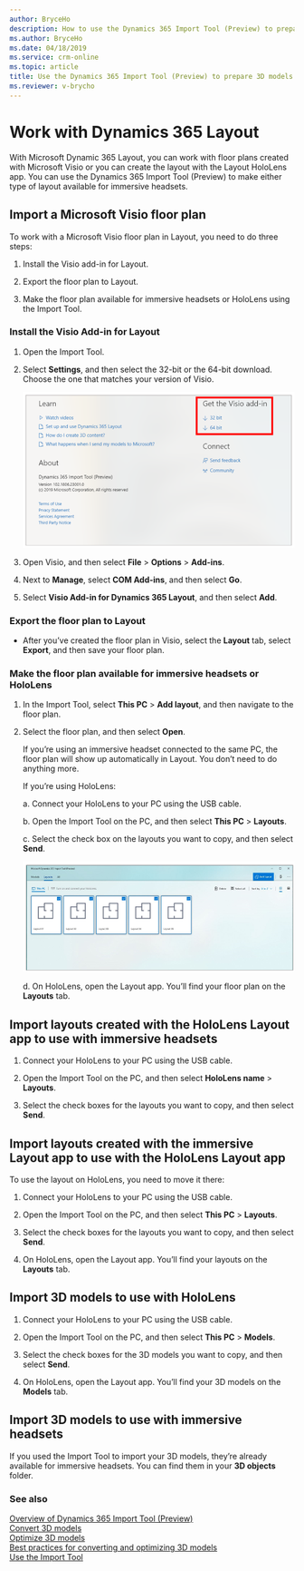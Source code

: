 ```yaml
---
author: BryceHo
description: How to use the Dynamics 365 Import Tool (Preview) to prepare 3D models to work with Dynamics 365 Layout
ms.author: BryceHo
ms.date: 04/18/2019
ms.service: crm-online
ms.topic: article
title: Use the Dynamics 365 Import Tool (Preview) to prepare 3D models to work with Dynamics 365 Layout
ms.reviewer: v-brycho
---
```


# Work with Dynamics 365 Layout

With Microsoft Dynamic 365 Layout, you can work with floor plans created with Microsoft Visio or you can create the layout with the Layout HoloLens app. You can use the Dynamics 365 Import Tool (Preview) to make either type of layout available for immersive headsets. 

## Import a Microsoft Visio floor plan

To work with a Microsoft Visio floor plan in Layout, you need to do three steps:

1.	Install the Visio add-in for Layout. 

2.	Export the floor plan to Layout.

3.	Make the floor plan available for immersive headsets or HoloLens using the Import Tool.

### Install the Visio Add-in for Layout

1.	Open the Import Tool.

2.	Select **Settings**, and then select the 32-bit or the 64-bit download. Choose the one that matches your version of Visio.

    ![Visio add-in](media/visio-add-in.PNG "Visio add-in") 

3.	Open Visio, and then select **File** > **Options** > **Add-ins**.

4.	Next to **Manage**, select **COM Add-ins**, and then select **Go**.

5.	Select **Visio Add-in for Dynamics 365 Layout**, and then select **Add**.

### Export the floor plan to Layout

- After you’ve created the floor plan in Visio, select the **Layout** tab, select **Export**, and then save your floor plan.

### Make the floor plan available for immersive headsets or HoloLens 

1.	In the Import Tool, select **This PC** > **Add layout**, and then navigate to the floor plan.

2.	Select the floor plan, and then select **Open**.

    If you’re using an immersive headset connected to the same PC, the floor plan will show up automatically in Layout. You don’t need to do anything more.

    If you’re using HoloLens:
    
    a.	Connect your HoloLens to your PC using the USB cable.

    b.	Open the Import Tool on the PC, and then select **This PC** > **Layouts**.

    c.	Select the check box on the layouts you want to copy, and then select **Send**.
    
       ![Copy layouts](media/copy-layouts.PNG "Copy layouts") 
    
    d.	On HoloLens, open the Layout app. You’ll find your floor plan on the **Layouts** tab.
    
## Import layouts created with the HoloLens Layout app to use with immersive headsets

1.	Connect your HoloLens to your PC using the USB cable.

2.	Open the Import Tool on the PC, and then select **HoloLens name** > **Layouts**.

3.	Select the check boxes for the layouts you want to copy, and then select **Send**.

## Import layouts created with the immersive Layout app to use with the HoloLens Layout app

To use the layout on HoloLens, you need to move it there:

1.	Connect your HoloLens to your PC using the USB cable.

2.	Open the Import Tool on the PC, and then select **This PC** > **Layouts**.

3.	Select the check boxes for the layouts you want to copy, and then select **Send**.

4.	On HoloLens, open the Layout app. You’ll find your layouts on the **Layouts** tab.

## Import 3D models to use with HoloLens

1.	Connect your HoloLens to your PC using the USB cable.

2.	Open the Import Tool on the PC, and then select **This PC** > **Models**.

3.	Select the check boxes for the 3D models you want to copy, and then select **Send**.

4.	On HoloLens, open the Layout app. You’ll find your 3D models on the **Models** tab.

## Import 3D models to use with immersive headsets

If you used the Import Tool to import your 3D models, they’re already available for immersive headsets. You can find them in your **3D objects** folder. 

### See also
[Overview of Dynamics 365 Import Tool (Preview)](index.md)<br>
[Convert 3D models](convert-models.md)<br>
[Optimize 3D models](optimize-models.md)<br>
[Best practices for converting and optimizing 3D models](best-practices.md)<br>
[Use the Import Tool](import-tool.md)
    



